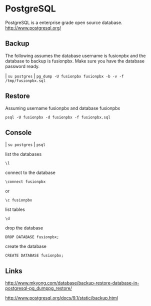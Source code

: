 # PostgreSQL

PostgreSQL is a enterprise grade open source database.
<http://www.postgresql.org/>

## Backup

The following assumes the database username is fusionpbx and the
database to backup is fusionpbx. Make sure you have the database
password ready.

| `su postgres`
| `pg_dump -U fusionpbx fusionpbx -b -v -f /tmp/fusionpbx.sql`

## Restore

Assuming username fusionpbx and database fusionpbx

`psql -U fusionpbx -d fusionpbx -f fusionpbx.sql`

## Console

| `su postgres`
| `psql`

list the databases

`\l`

connect to the database

`\connect fusionpbx`

or

`\c fusionpbx`

list tables

`\d`

drop the database

`DROP DATABASE fusionpbx;`

create the database

`CREATE DATABASE fusionpbx;`

## Links

<http://www.mkyong.com/database/backup-restore-database-in-postgresql-pg_dumppg_restore/>

<http://www.postgresql.org/docs/9.1/static/backup.html>
